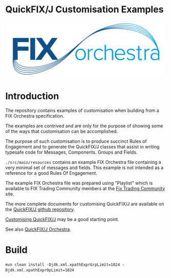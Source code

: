 # QuickFIX/J Customisation Examples 

![](./FIXorchestraLogo.png)

# Introduction

The repository contains examples of customisation when building from a FIX Orchestra specification.

The examples are contrived and are only for the purpose of showing some of the ways that customisation can be accomplished.

The purpose of such customisation is to produce succinct Rules of Engagement and to generate the QuickFIX/J classes that 
assist in writing typesafe code for Messages, Components. Groups and Fields.

`./src/main/resources` contains an example FIX Orchestra file containing a very minimal set of messages and fields.
This example is not intended as a reference for a good Rules Of Engagement.

The example FIX Orchestra file was prepared using "Playlist" which is available to FIX Trading Community members at the 
[Fix Trading Community](https://www.fixtrading.org/) site.

The more complete documents for customising QuickFIX/J are available on the 
[QuickFIX/J github repository](https://github.com/quickfix-j/quickfixj).

[Customising QuickFIX/J](https://github.com/quickfix-j/quickfixj/blob/master/customising-quickfixj.md) may be a good starting point.

See also [QuickFIX/J Orchestra](https://github.com/quickfix-j/quickfixj-orchestra).

# Build

 `mvn clean install -Djdk.xml.xpathExprGrpLimit=1024 -Djdk.xml.xpathExprOpLimit=1024`
